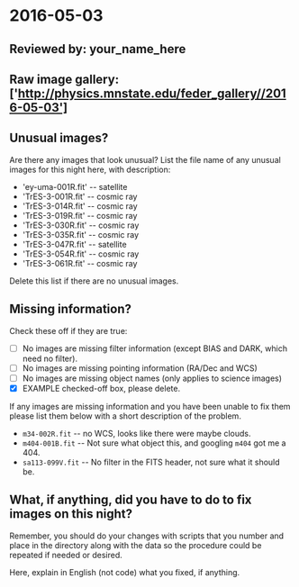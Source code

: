 # 2016-05-03

## Reviewed by:   your_name_here

## Raw image gallery: ['http://physics.mnstate.edu/feder_gallery//2016-05-03']

## Unusual images?

Are there any images that look unusual? List the file name of any unusual images for this night here, with description:

+ 'ey-uma-001R.fit' -- satellite
+ 'TrES-3-001R.fit' -- cosmic ray
+ 'TrES-3-014R.fit' -- cosmic ray
+ 'TrES-3-019R.fit' -- cosmic ray
+ 'TrES-3-030R.fit' -- cosmic ray
+ 'TrES-3-035R.fit' -- cosmic ray
+ 'TrES-3-047R.fit' -- satellite
+ 'TrES-3-054R.fit' -- cosmic ray
+ 'TrES-3-061R.fit' -- cosmic ray

Delete this list if there are no unusual images.

## Missing information?

Check these off if they are true:

- [ ] No images are missing filter information (except BIAS and DARK, which need no filter).
- [ ] No images are missing pointing information (RA/Dec and WCS)
- [ ] No images are missing object names (only applies to science images)
- [x] EXAMPLE checked-off box, please delete.

If any images are missing information and you have been unable to fix them please list
them below with a short description of the problem.

+ `m34-002R.fit` -- no WCS, looks like there were maybe clouds.
+ `m404-001B.fit` -- Not sure what object this, and googling `m404` got me a 404.
+ `sa113-099V.fit` -- No filter in the FITS header, not sure what it should be.

## What, if anything, did you have to do to fix images on this night?

Remember, you should do your changes with scripts that you number and place in the
directory along with the data so the procedure could be repeated if needed or
desired.

Here, explain in English (not code) what you fixed, if anything.
